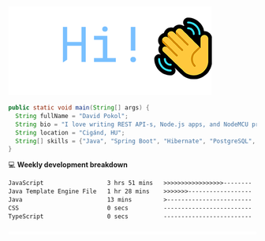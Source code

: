 ![Hi!](assets/images/hi.png)

```java
public static void main(String[] args) {
  String fullName = "David Pokol";
  String bio = "I love writing REST API-s, Node.js apps, and NodeMCU programs";
  String location = "Cigánd, HU";
  String[] skills = {"Java", "Spring Boot", "Hibernate", "PostgreSQL", "Git"};
}
```

💻 **Weekly development breakdown**
<!--START_SECTION:waka-->

```txt
JavaScript                  3 hrs 51 mins   >>>>>>>>>>>>>>>>>--------   69.49 %
Java Template Engine File   1 hr 28 mins    >>>>>>>------------------   26.40 %
Java                        13 mins         >------------------------   03.91 %
CSS                         0 secs          -------------------------   00.20 %
TypeScript                  0 secs          -------------------------   00.01 %
```

<!--END_SECTION:waka-->

![footer](assets/images/footer.png)
